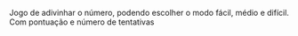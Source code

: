 Jogo de adivinhar o número, podendo escolher o modo fácil, médio e difícil.
Com pontuação e número de tentativas
